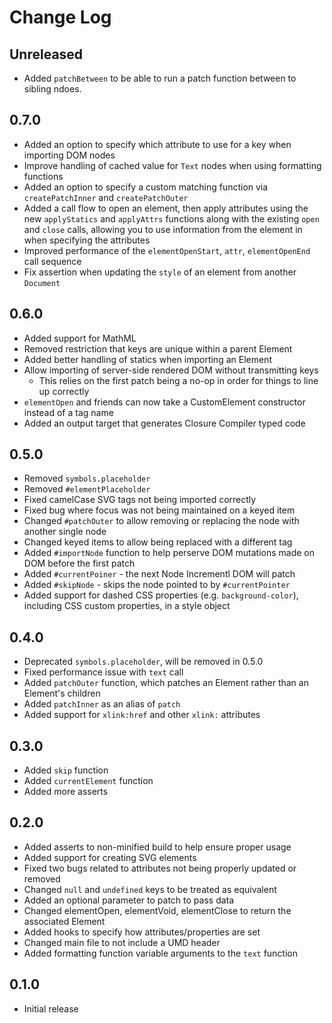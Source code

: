 # Change Log

## Unreleased

- Added `patchBetween` to be able to run a patch function between to sibling ndoes.

## 0.7.0

- Added an option to specify which attribute to use for a key when importing
  DOM nodes
- Improve handling of cached value for `Text` nodes when using formatting
  functions
- Added an option to specify a custom matching function via `createPatchInner`
  and `createPatchOuter`
- Added a call flow to open an element, then apply attributes using the new
  `applyStatics` and `applyAttrs` functions along with the existing `open` and
  `close` calls, allowing you to use information from the element in when
  specifying the attributes
- Improved performance of the `elementOpenStart`, `attr`, `elementOpenEnd` call
  sequence
- Fix assertion when updating the `style` of an element from another `Document`


## 0.6.0

- Added support for MathML
- Removed restriction that keys are unique within a parent Element
- Added better handling of statics when importing an Element
- Allow importing of server-side rendered DOM without transmitting keys
  - This relies on the first patch being a no-op in order for things to line up
    correctly
- `elementOpen` and friends can now take a CustomElement constructor instead of
  a tag name
- Added an output target that generates Closure Compiler typed code

## 0.5.0

- Removed `symbols.placeholder`
- Removed `#elementPlaceholder`
- Fixed camelCase SVG tags not being imported correctly
- Fixed bug where focus was not being maintained on a keyed item
- Changed `#patchOuter` to allow removing or replacing the node with another
  single node
- Changed keyed items to allow being replaced with a different tag
- Added `#importNode` function to help perserve DOM mutations made on DOM
  before the first patch
- Added `#currentPoiner` - the next Node Incrementl DOM will patch
- Added `#skipNode` - skips the node pointed to by `#currentPointer`
- Added support for dashed CSS properties (e.g. `background-color`), including
  CSS custom properties, in a style object

## 0.4.0

- Deprecated `symbols.placeholder`, will be removed in 0.5.0
- Fixed performance issue with `text` call
- Added `patchOuter` function, which patches an Element rather than an
  Element's children
- Added `patchInner` as an alias of `patch`
- Added support for `xlink:href` and other `xlink:` attributes

## 0.3.0

- Added `skip` function
- Added `currentElement` function
- Added more asserts

## 0.2.0

- Added asserts to non-minified build to help ensure proper usage
- Added support for creating SVG elements
- Fixed two bugs related to attributes not being properly updated or removed
- Changed `null` and `undefined` keys to be treated as equivalent
- Added an optional parameter to patch to pass data
- Changed elementOpen, elementVoid, elementClose to return the associated Element
- Added hooks to specify how attributes/properties are set
- Changed main file to not include a UMD header
- Added formatting function variable arguments to the `text` function


## 0.1.0

- Initial release
